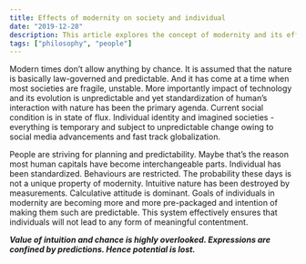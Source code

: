 ```yaml
---
title: Effects of modernity on society and individual
date: "2019-12-28"
description: This article explores the concept of modernity and its effect on societies and individuals briefly.
tags: ["philosophy", "people"]
---
```


Modern times don’t allow anything by chance. It is assumed that the nature is basically law-governed and predictable. And it has come at a time when most societies are fragile, unstable. More importantly impact of technology and its evolution is unpredictable and yet standardization of human’s interaction with nature has been the primary agenda. Current social condition is in state of flux. Individual identity and imagined societies - everything is temporary and subject to unpredictable change owing to social media advancements and fast track globalization. </br>

People are striving for planning and predictability. Maybe that’s the reason most human capitals have become interchangeable parts. Individual has been standardized. Behaviours are restricted. The probability these days is not a unique property of modernity. Intuitive nature has been destroyed by measurements. Calculative attitude is dominant. Goals of individuals in modernity are becoming more and more pre-packaged and intention of making them such are predictable. This system effectively ensures that individuals will not lead to any form of meaningful contentment.</br>

**_Value of intuition and chance is highly overlooked. Expressions are confined by predictions. Hence potential is lost._**
